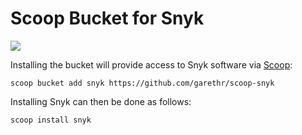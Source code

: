 # Scoop Bucket for Snyk

![](https://github.com/garethr/scoop-snyk/workflows/Update%20Snyk%20Scoop%20bucket%20with%20latest%20release/badge.svg)

Installing the bucket will provide access to Snyk software via [Scoop](https://scoop.sh/):

```console
scoop bucket add snyk https://github.com/garethr/scoop-snyk
```

Installing Snyk can then be done as follows:

```console
scoop install snyk
```
